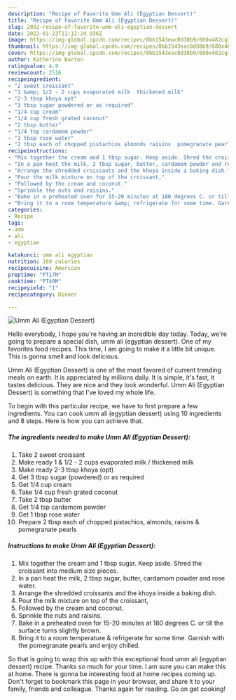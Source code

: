 ```yaml
---
description: "Recipe of Favorite Umm Ali (Egyptian Dessert)"
title: "Recipe of Favorite Umm Ali (Egyptian Dessert)"
slug: 2032-recipe-of-favorite-umm-ali-egyptian-dessert
date: 2022-01-23T11:12:24.936Z
image: https://img-global.cpcdn.com/recipes/0bb1543eac0d38b9/680x482cq70/umm-ali-egyptian-dessert-recipe-main-photo.jpg
thumbnail: https://img-global.cpcdn.com/recipes/0bb1543eac0d38b9/680x482cq70/umm-ali-egyptian-dessert-recipe-main-photo.jpg
cover: https://img-global.cpcdn.com/recipes/0bb1543eac0d38b9/680x482cq70/umm-ali-egyptian-dessert-recipe-main-photo.jpg
author: Katherine Barton
ratingvalue: 4.9
reviewcount: 2516
recipeingredient:
- "2 sweet croissant"
- "1 &amp; 1/2 - 2 cups evaporated milk  thickened milk"
- "2-3 tbsp khoya opt"
- "3 tbsp sugar powdered or as required"
- "1/4 cup cream"
- "1/4 cup fresh grated coconut"
- "2 tbsp butter"
- "1/4 tsp cardamom powder"
- "1 tbsp rose water"
- "2 tbsp each of chopped pistachios almonds raisins  pomegranate pearls"
recipeinstructions:
- "Mix together the cream and 1 tbsp sugar. Keep aside. Shred the croissant into medium size pieces."
- "In a pan heat the milk, 2 tbsp sugar, butter, cardamom powder and rose water."
- "Arrange the shredded croissants and the khoya inside a baking dish."
- "Pour the milk mixture on top of the croissant,"
- "Followed by the cream and coconut."
- "Sprinkle the nuts and raisins."
- "Bake in a preheated oven for 15-20 minutes at 180 degrees C. or till the surface turns slightly brown."
- "Bring it to a room temperature &amp; refrigerate for some time. Garnish with the pomegranate pearls and enjoy chilled."
categories:
- Recipe
tags:
- umm
- ali
- egyptian

katakunci: umm ali egyptian 
nutrition: 169 calories
recipecuisine: American
preptime: "PT17M"
cooktime: "PT40M"
recipeyield: "1"
recipecategory: Dinner

---
```



![Umm Ali (Egyptian Dessert)](https://img-global.cpcdn.com/recipes/0bb1543eac0d38b9/680x482cq70/umm-ali-egyptian-dessert-recipe-main-photo.jpg)

Hello everybody, I hope you're having an incredible day today. Today, we're going to prepare a special dish, umm ali (egyptian dessert). One of my favorites food recipes. This time, I am going to make it a little bit unique. This is gonna smell and look delicious.

Umm Ali (Egyptian Dessert) is one of the most favored of current trending meals on earth. It is appreciated by millions daily. It is simple, it's fast, it tastes delicious. They are nice and they look wonderful. Umm Ali (Egyptian Dessert) is something that I've loved my whole life.




To begin with this particular recipe, we have to first prepare a few ingredients. You can cook umm ali (egyptian dessert) using 10 ingredients and 8 steps. Here is how you can achieve that.

<!--inarticleads1-->

##### The ingredients needed to make Umm Ali (Egyptian Dessert):

1. Take 2 sweet croissant
1. Make ready 1 &amp; 1/2 - 2 cups evaporated milk / thickened milk
1. Make ready 2-3 tbsp khoya (opt)
1. Get 3 tbsp sugar (powdered) or as required
1. Get 1/4 cup cream
1. Take 1/4 cup fresh grated coconut
1. Take 2 tbsp butter
1. Get 1/4 tsp cardamom powder
1. Get 1 tbsp rose water
1. Prepare 2 tbsp each of chopped pistachios, almonds, raisins &amp; pomegranate pearls




<!--inarticleads2-->

##### Instructions to make Umm Ali (Egyptian Dessert):

1. Mix together the cream and 1 tbsp sugar. Keep aside. Shred the croissant into medium size pieces.
1. In a pan heat the milk, 2 tbsp sugar, butter, cardamom powder and rose water.
1. Arrange the shredded croissants and the khoya inside a baking dish.
1. Pour the milk mixture on top of the croissant,
1. Followed by the cream and coconut.
1. Sprinkle the nuts and raisins.
1. Bake in a preheated oven for 15-20 minutes at 180 degrees C. or till the surface turns slightly brown.
1. Bring it to a room temperature &amp; refrigerate for some time. Garnish with the pomegranate pearls and enjoy chilled.




So that is going to wrap this up with this exceptional food umm ali (egyptian dessert) recipe. Thanks so much for your time. I am sure you can make this at home. There is gonna be interesting food at home recipes coming up. Don't forget to bookmark this page in your browser, and share it to your family, friends and colleague. Thanks again for reading. Go on get cooking!
